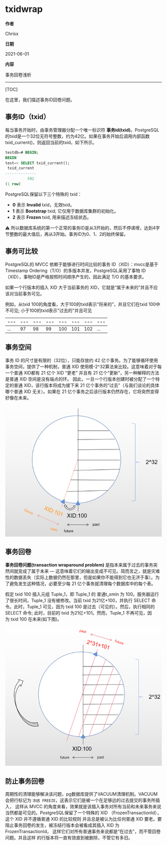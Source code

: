 # txidwrap

**作者**

Chrisx

**日期**

2021-06-01

**内容**

事务回卷浅析

---

[TOC]

在这里，我们描述事务ID回卷问题。

## 事务ID（txid）

每当事务开始时，由事务管理器分配一个唯一标识符 **事务id(txid)**。PostgreSQL的txid是一个32位无符号整数，约为42亿。如果在事务开始后调用内部函数 txid_current()，则返回当前的txid，如下所示。

```sql
testdb=# BEGIN;
BEGIN
test=> SELECT txid_current();
 txid_current
--------------
          592
(1 row)
```

PostgreSQL保留以下三个特殊的 txid：

* **0** 表示 **Invalid** txid，无效txid。
* **1** 表示 **Bootstrap** txid, 它仅用于数据库集群的初始化。
* **2** 表示 **Frozen** txid, 用来描述冻结状态。

:warning: 所以数据库系统的第一个正常的事务ID是从3开始的，然后不停递增，达到4字节整数的最大值后，再从3开始。事务ID为0、1、2的始终保留。

<!--思考，pg为什么限制使用32位？注意，没有为BEGIN命令分配一个txid。在PostgreSQL中，当执行BEGIN命令后执行第一个命令时，事务管理器将分配一个tixd，然后开始事务处理。-->

## 事务可比较

PostgreSQL的 MVCC 依赖于能够进行时间比较的事务 ID（XID）：mvcc是基于 Timestamp Ordering（T/O）的多版本并发，PostgreSQL采用了事物 ID（XID），事物ID是严格按照时间顺序产生的，因此满足 T/O 的基本要求。

如果一个行版本的插入 XID 大于当前事务的 XID，它就是“属于未来的”并且不应该对当前事务可见。

例如，从txid 100的角度看，大于100的txid表示“将来的”，并且它们在txid 100中不可见; 小于100的txid表示"过去的"并且可见

| --- | --- | --- | --- | --- | --- | --- | --- |
| --- | --- | --- | --- | --- | --- | --- | --- |
| ... | 97  | 98  | 99  | 100 | 101 | 102 | ... |

## 事务空间

事务 ID 的尺寸是有限的（32位），只能存放约 42 亿个事务。为了能够循环使用事务空间，提供了一种机制，普通 XID 使用模-2^32算法来比较。这意味着对于每一个普通 XID都有 21 亿个 XID “更老” 并且有 21 亿个“更新”，另一种解释的方法是普通 XID 空间是没有端点的环。 因此，一旦一个行版本创建时被分配了一个特定的普通 XID，该行版本将成为接下来 21 亿个事务的“过去”（与我们谈论的具体哪个普通 XID 无关）。如果在 21 亿个事务之后该行版本仍然存在，它将突然变得好像在未来。

![txidwrap](../image/20210602txid.png)

## 事务回卷

**事务回卷问题(transaction wraparound problem)** 是指本来属于过去的事务突然间就变成了属于未来 — 这意味着它们的输出变成不可见。简而言之，就是灾难性的数据丢失（实际上数据仍然在那里，但是如果你不能得到它也无济于事）。为了避免发生这种情况，必要至少每 21 亿个事务就清理每个数据库中的每个表。

假定 txid 100 插入元组 Tuple_1，即 Tuple_1 的 普通t_xmin 为 100。服务器运行了很长时间，Tuple_1 没有被修改。当前 txid 为21亿+100，并执行 SELECT 命令。此时，Tuple_1 可见，因为 txid 100 是过去（可见的）。然后，执行相同的SELECT 命令; 此时，目前的 txid 为21亿+101。然而，Tuple_1 不再可见，因为 txid 100 在未来(如下图)。

![txidwrap](../image/20210602txidwrap.png)

## 防止事务回卷

周期性的清理能够解决该问题，pg数据库提供了VACUUM清理机制。VACUUM会把行标记为 `冻结 FREEZE`，这表示它们是被一个在足够远的过去提交的事务所插入， 这样从 MVCC 的角度来看，效果就是该插入事务对所有当前和未来事务来说当然都是可见的。PostgreSQL保留了一个特殊的 XID （FrozenTransactionId），这个 XID 并不遵循普通 XID 的比较规则 并且总是被认为比任何普通 XID 要老。要阻止事务回卷的发生，被冻结行版本会被看成其插入 XID 为FrozenTransactionId， 这样它们对所有普通事务来说都是“在过去”，而不管回卷问题。并且这样 的行版本将一直有效直到被删除，不管它有多旧。

<!--
思考，为什么要回卷

因为txid逻辑上可以无限增加，而实际系统中txid空间是不够的（只能存放约42亿个），

tps是1000，42亿可以使用多长时间
4200000000 ÷ ( 24 × 3600 × 1000 ) =‬ ？
48.6天

因此PostgreSQL需要回卷，重复使用txid空间。
-->